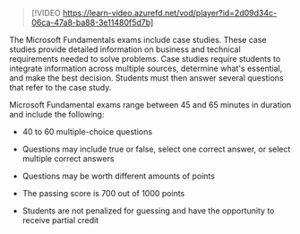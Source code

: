 > [!VIDEO https://learn-video.azurefd.net/vod/player?id=2d09d34c-06ca-47a8-ba88-3e11480f5d7b] 

The Microsoft Fundamentals exams include case studies. These case studies provide detailed information on business and technical requirements needed to solve problems. Case studies require students to integrate information across multiple sources, determine what's essential, and make the best decision. Students must then answer several questions that refer to the case study.  

Microsoft Fundamental exams range between 45 and 65 minutes in duration and include the following: 

- 40 to 60 multiple-choice questions

- Questions may include true or false, select one correct answer, or select multiple correct answers 

- Questions may be worth different amounts of points 

- The passing score is 700 out of 1000 points 

- Students are not penalized for guessing and have the opportunity to receive partial credit 
